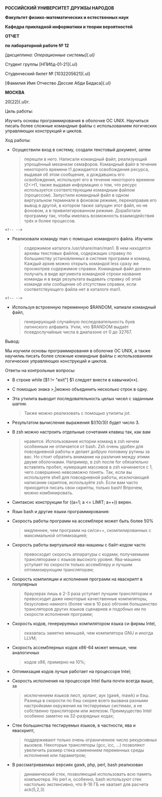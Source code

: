 **РОССИЙСКИЙ УНИВЕРСИТЕТ ДРУЖБЫ НАРОДОВ**

**Факультет физико-математических и естественных наук**

**Кафедра прикладной информатики и теории вероятностей**

**ОТЧЕТ**

**по лабораторной работе № 12**

*[дисциплина: Операционные системы]{.ul}*

Студент группы [НПИбд-01-21]{.ul}

Студенческий билет № [1032205621]{.ul}

[Фамилия Имя Отчествo Дессие Абди Бедаса]{.ul}

**МОСКВА**

20[22]{.ul}г.

Цель работы:

Изучить основы программирования в оболочке ОС UNIX. Научиться писать
более сложные командные файлы с использованием логических управляющих
конструкций и циклов.

Ход работы:

-   Осуществили вход в систему, создали текстовый документ, затем
    > перешли в него. Написали командный файл, реализующий упрощённый
    > механизм семафоров. Командный файл в течение некоторого времени t1
    > дожидается освобождения ресурса, выдавая об этом сообщение, а
    > дождавшись его освобождения, использует его в течение некоторого
    > времени t2\<\>t1, также выдавая информацию о том, что ресурс
    > используется соответствующим командным файлом (процессом).
    > Запустили командный файл в одном виртуальном терминале в фоновом
    > режиме, перенаправив его вывод в другой, в котором также запущен
    > этот файл, но не фоновом, а в привилегированном режиме. Доработали
    > программу так, чтобы имелась возможность взаимодействия трёх и
    > более процессов.

```{=html}
<!-- -->
```
-   Реализовали команду man с помощью командного файла. Изучили
    > содержимое каталога /usr/share/man/man1. В нем находятся архивы
    > текстовых файлов, содержащих справку по большинству установленных
    > в системе программ и команд. Каждый архив можно открыть командой
    > less сразу же просмотрев содержимое справки. Командный файл должен
    > получать в виде аргумента командной строки название команды и в
    > виде результата выдавать справку об этой команде или сообщение об
    > отсутствии справки, если соответствующего файла нет в каталоге
    > man1.

```{=html}
<!-- -->
```
-   Используя встроенную переменную \$RANDOM, напиали командный файл,
    > генерирующий случайную последовательность букв латинского
    > алфавита. Учли, что \$RANDOM выдаёт псевдослучайные числа в
    > диапазоне от 0 до 32767.

Вывод:

Мы изучили основы программирования в оболочке ОС UNIX, а также научилиь
писать более сложные командные файлы с использованием логических
управляющих конструкций и циклов.

Ответы на контрольные вопросы:

-   В строке while \[\$1 != \"exit\"\] \$1 следует внести в кавычки(«»).

-   С помощью знака \>,\|можно объединить несколько строк в одну.

-   Эта утилита выводит последовательность целых чисел с заданным шагом.
    > Также можно реализовать с помощью утилиты jot.

-   Результатом вычисления выражения \$((10/3)) будет число 3.

-   В zsh можно настроить отдельные сочетания клавиш так, как вам
    > нравится. Использование истории команд в zsh ничем особенным не
    > отличается от bash. Zsh очень удобен для повседневной работы и
    > делает добрую половину рутины за вас. Но стоит обратить внимание
    > на различия между этими двумя оболочками. Например, в zsh после
    > for обязательно вставлять пробел, нумерация массивов в zsh
    > начинается с 1, чего совершенно невозможно понять. Так, если вы
    > используете shell для повседневной работы, исключающей написание
    > скриптов, используйте zsh. Если вам часто приходится писать свои
    > скрипты, только bash! Впрочем, можно комбинировать.

-   Синтаксис конструкции for ((a=1; a \<= LIMIT; a++)) верен.

-   Язык bash и другие языки программирования:

-   Скорость работы программ на ассемблере может быть более 50%
    > медленнее, чем программ на си/си++, скомпилированных с
    > максимальной оптимизацией;

-   Скорость работы виртуальной ява-машины с байт-кодом часто
    > превосходит скорость аппаратуры с кодами, получаемыми
    > трансляторами с языков высокого уровня. Ява-машина уступает по
    > скорости только ассемблеру и лучшим оптимизирующим трансляторам;

-   Скорость компиляции и исполнения программ на яваскрипт в популярных
    > браузерах лишь в 2-3 раза уступает лучшим трансляторам и
    > превосходит даже некоторые качественные компиляторы, безусловно
    > намного (более чем в 10 раз) обгоняя большинство трансляторов
    > других языков сценариев и подобных им по скорости исполнения
    > программ;

-   Скорость кодов, генерируемых компилятором языка си фирмы Intel,
    > оказалась заметно меньшей, чем компилятора GNU и иногда LLVM;

-   Скорость ассемблерных кодов x86-64 может меньше, чем аналогичных
    > кодов x86, примерно на 10%;

-   Оптимизация кодов лучше работает на процессоре Intel;

-   Скорость исполнения на процессоре Intel была почти всегда выше, за
    > исключением языков лисп, эрланг, аук (gawk, mawk) и бэш. Разница в
    > скорости по бэш скорее всего вызвана разными настройками окружения
    > на тестируемых системах, а не собственно транслятором или железом.
    > Преимущество Intel особенно заметно на 32-разрядных кодах;

-   Стек большинства тестируемых языков, в частности, ява и яваскрипт,
    > поддерживают только очень ограниченное число рекурсивных вызовов.
    > Некоторые трансляторы (gcc, icc, \...) позволяют увеличить размер
    > стека изменением переменных среды исполнения или параметром;

-   В рассматриваемых версиях gawk, php, perl, bash реализован
    > динамический стек, позволяющий использовать всю память компьютера.
    > Но perl и, особенно, bash используют стек настолько экстенсивно,
    > что 8-16 ГБ не хватает для расчета ack(5,2,3)
